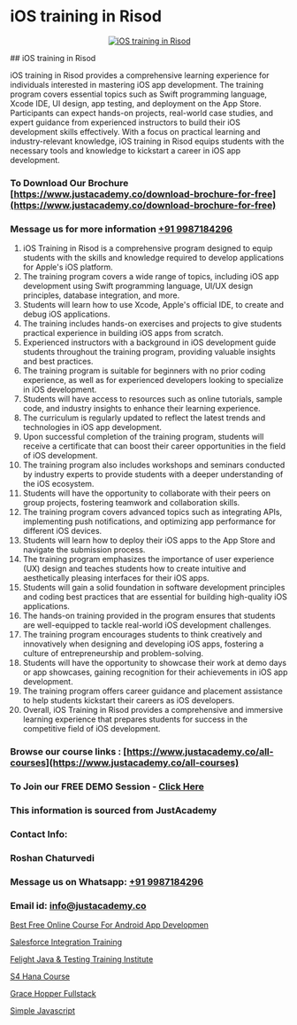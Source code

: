 # iOS training in Risod

<p align="center">
  <a href="https://justacademy.co/course-detail/ios-training">
    <img src="https://justacademy.co/storage2/course_image/1676636008_course_image.webp" alt="iOS training in Risod">
  </a>
</p>
## iOS training in Risod

iOS training in Risod provides a comprehensive learning experience for individuals interested in mastering iOS app development. The training program covers essential topics such as Swift programming language, Xcode IDE, UI design, app testing, and deployment on the App Store. Participants can expect hands-on projects, real-world case studies, and expert guidance from experienced instructors to build their iOS development skills effectively. With a focus on practical learning and industry-relevant knowledge, iOS training in Risod equips students with the necessary tools and knowledge to kickstart a career in iOS app development.
### To Download Our Brochure [https://www.justacademy.co/download-brochure-for-free](https://www.justacademy.co/download-brochure-for-free)
### Message us for more information [+91 9987184296](https://api.whatsapp.com/send?phone=919987184296)
1) iOS Training in Risod is a comprehensive program designed to equip students with the skills and knowledge required to develop applications for Apple's iOS platform.
2) The training program covers a wide range of topics, including iOS app development using Swift programming language, UI/UX design principles, database integration, and more.
3) Students will learn how to use Xcode, Apple's official IDE, to create and debug iOS applications.
4) The training includes hands-on exercises and projects to give students practical experience in building iOS apps from scratch.
5) Experienced instructors with a background in iOS development guide students throughout the training program, providing valuable insights and best practices.
6) The training program is suitable for beginners with no prior coding experience, as well as for experienced developers looking to specialize in iOS development.
7) Students will have access to resources such as online tutorials, sample code, and industry insights to enhance their learning experience.
8) The curriculum is regularly updated to reflect the latest trends and technologies in iOS app development.
9) Upon successful completion of the training program, students will receive a certificate that can boost their career opportunities in the field of iOS development.
10) The training program also includes workshops and seminars conducted by industry experts to provide students with a deeper understanding of the iOS ecosystem.
11) Students will have the opportunity to collaborate with their peers on group projects, fostering teamwork and collaboration skills.
12) The training program covers advanced topics such as integrating APIs, implementing push notifications, and optimizing app performance for different iOS devices.
13) Students will learn how to deploy their iOS apps to the App Store and navigate the submission process.
14) The training program emphasizes the importance of user experience (UX) design and teaches students how to create intuitive and aesthetically pleasing interfaces for their iOS apps.
15) Students will gain a solid foundation in software development principles and coding best practices that are essential for building high-quality iOS applications.
16) The hands-on training provided in the program ensures that students are well-equipped to tackle real-world iOS development challenges.
17) The training program encourages students to think creatively and innovatively when designing and developing iOS apps, fostering a culture of entrepreneurship and problem-solving.
18) Students will have the opportunity to showcase their work at demo days or app showcases, gaining recognition for their achievements in iOS app development.
19) The training program offers career guidance and placement assistance to help students kickstart their careers as iOS developers.
20) Overall, iOS Training in Risod provides a comprehensive and immersive learning experience that prepares students for success in the competitive field of iOS development.

### Browse our course links : [https://www.justacademy.co/all-courses](https://www.justacademy.co/all-courses) 
### To Join our FREE DEMO Session - [Click Here](https://www.justacademy.co/register-for-course-demo)


### This information is sourced from JustAcademy
### Contact Info:
### Roshan Chaturvedi
### Message us on Whatsapp: [+91 9987184296](https://api.whatsapp.com/send?phone=919987184296)
### Email id: [info@justacademy.co](mailto:info@justacademy.co)
                
[Best Free Online Course For Android App Developmen](https://www.linkedin.com/pulse/best-free-online-course-android-app-developmen-h9hhc/)

[Salesforce Integration Training](https://www.linkedin.com/pulse/salesforce-integration-training-justacademy-thane-tcuac?trackingId=LrBTyRsKnSnrzSJZPHaEww%3D%3D&lipi=urn%3Ali%3Apage%3Ad_flagship3_company_admin%3B5LFFxHfxSIO4W925HATEJA%3D%3D)

[Felight Java & Testing Training Institute](https://medium.com/@kumarishimmi99/felight-java-testing-training-institute-b721b1294caf)

[S4 Hana Course](https://medium.com/@kamblerajas684/s4-hana-course-e2df5378d736)

[Grace Hopper Fullstack](https://justacademyin.github.io/justacademy/grace-hopper-fullstack)

[Simple Javascript](https://justacademyin.github.io/justacademy/simple-javascript)

